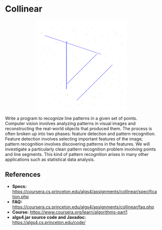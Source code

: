 # Collinear

<p align="center">
  <img height="300" src="images/input200.png">
</p>

Write a program to recognize line patterns in a given set of points.
Computer vision involves analyzing patterns in visual images and reconstructing the real-world objects that produced them. The process is often broken up into two phases: feature detection and pattern recognition. Feature detection involves selecting important features of the image; pattern recognition involves discovering patterns in the features. We will investigate a particularly clean pattern recognition problem involving points and line segments. This kind of pattern recognition arises in many other applications such as statistical data analysis.

## References
* **Specs:** https://coursera.cs.princeton.edu/algs4/assignments/collinear/specification.php
* **FAQ:** https://coursera.cs.princeton.edu/algs4/assignments/collinear/faq.php
* **Course:** https://www.coursera.org/learn/algorithms-part1
* **algs4.jar source code and Javadoc:** https://algs4.cs.princeton.edu/code/
